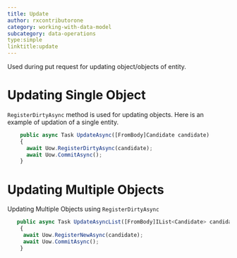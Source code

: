 ```yaml
---
title: Update
author: rxcontributorone
category: working-with-data-model
subcategory: data-operations 
type:simple
linktitle:update
---
```


Used during put request for updating object/objects of entity.

# Updating Single Object
`RegisterDirtyAsync` method is used for updating objects. Here is an example of updation of a single entity. 

````js
    public async Task UpdateAsync([FromBody]Candidate candidate)
    {
      await Uow.RegisterDirtyAsync(candidate);
      await Uow.CommitAsync();
    }
````    

# Updating Multiple Objects
Updating Multiple Objects using `RegisterDirtyAsync` 

````js
   public async Task UpdateAsyncList([FromBody]IList<Candidate> candidates)
    {     
     await Uow.RegisterNewAsync(candidate);
     await Uow.CommitAsync();
    }
````